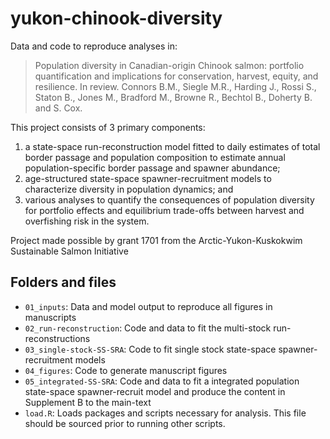 # yukon-chinook-diversity
Data and code to reproduce analyses in:
> Population diversity in Canadian-origin Chinook salmon: portfolio quantification and implications for conservation, harvest, equity, and resilience. In review. Connors B.M., Siegle M.R., Harding J., Rossi S., Staton B., Jones M., Bradford M., Browne R., Bechtol B., Doherty B. and S. Cox.

This project consists of 3 primary components: 
1. a state-space run-reconstruction model fitted to daily estimates of total border passage and population composition to estimate annual population-specific border passage and spawner abundance; 
2. age-structured state-space spawner-recruitment models to characterize diversity in population dynamics; and 
3. various analyses to quantify the consequences of population diversity for portfolio effects and equilibrium trade-offs between harvest and overfishing risk in the system.

Project made possible by grant 1701 from the Arctic-Yukon-Kuskokwim Sustainable Salmon Initiative

## Folders and files
- `01_inputs`: Data and model output to reproduce all figures in manuscripts
- `02_run-reconstruction`: Code and data to fit the multi-stock run-reconstructions
- `03_single-stock-SS-SRA`: Code to fit single stock state-space spawner-recruitment models 
- `04_figures`: Code to generate manuscript figures 
- `05_integrated-SS-SRA`: Code and data to fit a integrated population state-space spawner-recruit model and produce the content in Supplement B to the main-text
- `load.R`: Loads packages and scripts necessary for analysis. This file should be sourced prior to running other scripts.


